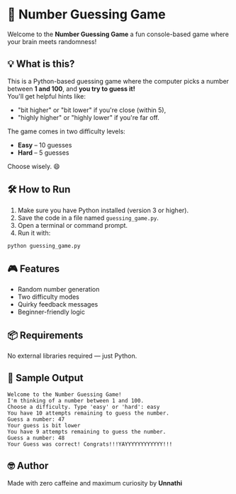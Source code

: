 # 🎯 Number Guessing Game

Welcome to the **Number Guessing Game** a fun console-based game where your brain meets randomness!

## 💡 What is this?

This is a Python-based guessing game where the computer picks a number between **1 and 100**, and **you try to guess it!**  
You'll get helpful hints like:

- "bit higher" or "bit lower" if you're close (within 5),
- "highly higher" or "highly lower" if you're far off.

The game comes in two difficulty levels:
- **Easy** – 10 guesses  
- **Hard** – 5 guesses

Choose wisely. 😄

## 🛠️ How to Run

1. Make sure you have Python installed (version 3 or higher).
2. Save the code in a file named `guessing_game.py`.
3. Open a terminal or command prompt.
4. Run it with:

```bash
python guessing_game.py
```

## 🎮 Features

- Random number generation
- Two difficulty modes
- Quirky feedback messages
- Beginner-friendly logic

## 📦 Requirements

No external libraries required — just Python.

## 🧠 Sample Output

```
Welcome to the Number Guessing Game!
I'm thinking of a number between 1 and 100.
Choose a difficulty. Type 'easy' or 'hard': easy
You have 10 attempts remaining to guess the number.
Guess a number: 47
Your guess is bit lower
You have 9 attempts remaining to guess the number.
Guess a number: 48
Your Guess was correct! Congrats!!!YAYYYYYYYYYYYY!!!
```

## 🤓 Author

Made with zero caffeine and maximum curiosity by **Unnathi**
